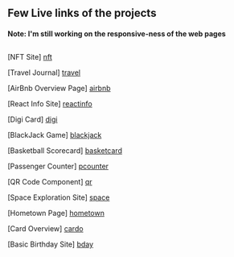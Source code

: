 ## Few Live links of the projects 

#### Note: I'm still working on the responsive-ness of the web pages

## 
[NFT Site] [nft]

[Travel Journal] [travel]

[AirBnb Overview Page] [airbnb]

[React Info Site] [reactinfo]

[Digi Card] [digi]

[BlackJack Game] [blackjack]

[Basketball Scorecard] [basketcard]

[Passenger Counter] [pcounter]

[QR Code Component] [qr]

[Space Exploration Site] [space]

[Hometown Page] [hometown]

[Card Overview] [cardo]

[Basic Birthday Site] [bday]


[airbnb]: <https://airbnbclone.mohs.ink/>
[bday]: <https://projects.mohs.ink/birthday-site/birthday.html>
[cardo]: <https://projects.mohs.ink/card-overview/index.html>
[hometown]: <https://projects.mohs.ink/hometown-page/index.html>
[qr]: <https://projects.mohs.ink/qr-code-component/index.html>
[pcounter]: <https://projects.mohs.ink/passenger-counter/index.html>
[space]: <https://projects.mohs.ink/space-exploration-site/space.html>
[basketcard]: <https://projects.mohs.ink/basketball-scorecard/index.html>
[blackjack]: <https://projects.mohs.ink/blackjack-game/index.html>
[digi]: <https://digicard.mohs.ink/>
[reactinfo]: <https://reactinfosite.mohs.ink/>
[travel]: <https://trjournal.mohs.ink/>
[nft]: <https://nftsite.mohs.ink>